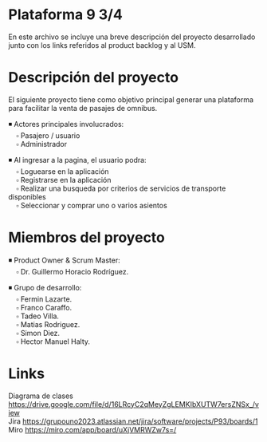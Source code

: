 # Plataforma 9 3/4 <br>
En este archivo se incluye una breve descripción del proyecto desarrollado junto con los links referidos al product backlog y al USM. 

# Descripción del proyecto <br>
El siguiente proyecto tiene como objetivo principal generar una plataforma para facilitar la venta de pasajes de omnibus. 

◾ Actores principales involucrados: <br>
&nbsp; &nbsp; ▫ Pasajero / usuario <br>
&nbsp; &nbsp; ▫ Administrador <br>

◾  Al ingresar a la pagina, el usuario podra: <br>
&nbsp; &nbsp; ▫ Loguearse en la aplicación <br>
&nbsp; &nbsp; ▫ Registrarse en la aplicación <br> 
&nbsp; &nbsp; ▫ Realizar una busqueda por criterios de servicios de transporte disponibles <br>
&nbsp; &nbsp; ▫ Seleccionar y comprar uno o varios asientos <br>

# Miembros del proyecto <br> 
◾ Product Owner & Scrum Master: <br>
&nbsp; &nbsp; ▫ Dr. Guillermo Horacio Rodríguez. <br>
                              
◾ Grupo de desarrollo: <br>
&nbsp; &nbsp; ▫ Fermin Lazarte. <br>
&nbsp; &nbsp; ▫ Franco Caraffo. <br>
&nbsp; &nbsp; ▫ Tadeo Villa. <br>
&nbsp; &nbsp; ▫ Matias Rodriguez. <br>
&nbsp; &nbsp; ▫ Simon Diez. <br> 
&nbsp; &nbsp; ▫ Hector Manuel Halty. <br>
  
# Links <br>
Diagrama de clases https://drive.google.com/file/d/16LRcyC2qMeyZgLEMKIbXUTW7ersZNSx_/view <br>
Jira https://grupouno2023.atlassian.net/jira/software/projects/P93/boards/1 <br>
Miro https://miro.com/app/board/uXjVMRWZw7s=/ <br>

